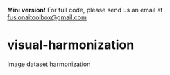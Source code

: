 **Mini version!** For full code, please send us an email at fusionaitoolbox@gmail.com

# visual-harmonization
Image dataset harmonization
